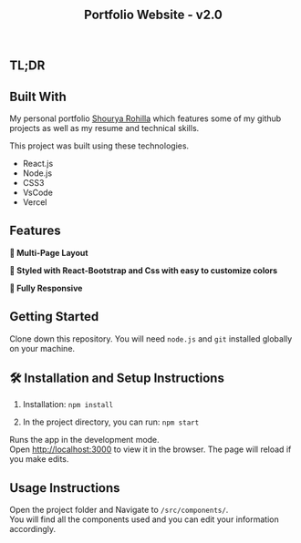<h2 align="center">
  Portfolio Website - v2.0<br/>
</h2>

<br/>

## TL;DR


## Built With

My personal portfolio <a href="https://soumyajit.vercel.app/" target="_blank">Shourya Rohilla</a> which features some of my github projects as well as my resume and technical skills.<br/>

This project was built using these technologies.

- React.js
- Node.js
- CSS3
- VsCode
- Vercel

## Features

**📖 Multi-Page Layout**

**🎨 Styled with React-Bootstrap and Css with easy to customize colors**

**📱 Fully Responsive**

## Getting Started

Clone down this repository. You will need `node.js` and `git` installed globally on your machine.

## 🛠 Installation and Setup Instructions

1. Installation: `npm install`

2. In the project directory, you can run: `npm start`

Runs the app in the development mode.\
Open [http://localhost:3000](http://localhost:3000) to view it in the browser.
The page will reload if you make edits.

## Usage Instructions

Open the project folder and Navigate to `/src/components/`. <br/>
You will find all the components used and you can edit your information accordingly.
